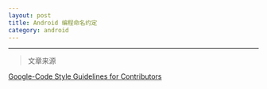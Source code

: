 ```yaml
---
layout: post
title: Android 编程命名约定
category: android
---
```




















---

> 文章来源

[Google-Code Style Guidelines for Contributors](http://source.android.com/source/code-style.html)
